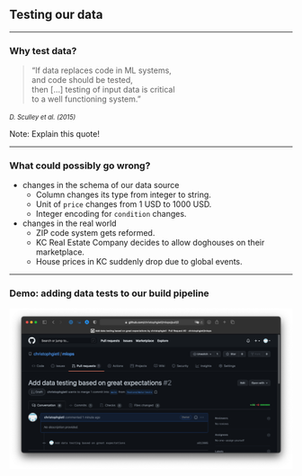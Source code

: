 ## Testing our data

---

### Why test data?

> &ldquo;If data replaces code in ML systems,<br/>
> and code should be tested,<br/>
> then [&hellip;] testing of input data is critical<br/>
> to a well functioning system.&rdquo;

<cite style="font-size:0.8em">D. Sculley et al. (2015)</cite>

Note: Explain this quote!

---

### What could possibly go wrong?

- changes in the schema of our data source
  - Column changes its type from integer to string.
  - Unit of `price` changes from 1 USD to 1000 USD.
  - Integer encoding for `condition` changes.
- changes in the real world
  - ZIP code system gets reformed.
  - KC Real Estate Company decides to allow doghouses on their marketplace.
  - House prices in KC suddenly drop due to global events.

---

### Demo: adding data tests to our build pipeline

[![Pull Request for adding data test to our build pipeline](images/adding-data-tests.png)](https://github.com/christophgietl/mlops/pull/2)
